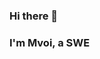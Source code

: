 ### Hi there 👋
### I'm Mvoi, a SWE


<!-- 🔭 I’m currently working on [movie-watchlist](https://github.com/Mvoii/movie-watchlist)-->
<!--- 🌱 I’m currently interested in SWE and Data Science-->
<!--- 👯 I’m open to collaborate on interesting projects-->
<!-- ⚡ Fun fact:  I'm batman-->
